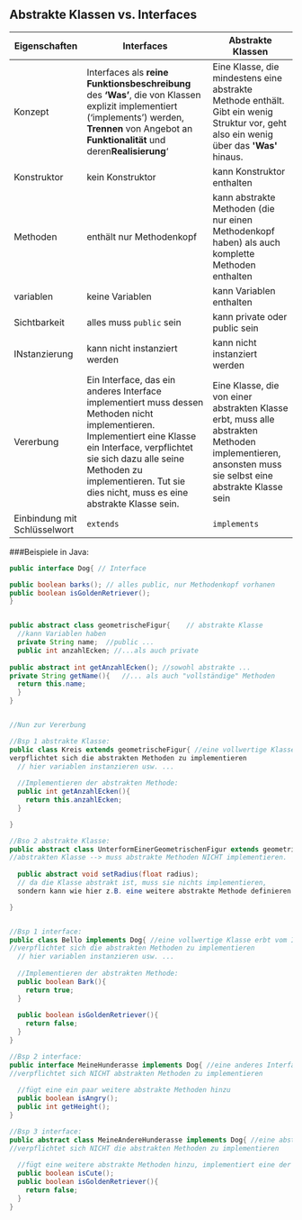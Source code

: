 ## Abstrakte Klassen vs. Interfaces

| Eigenschaften  | Interfaces | Abstrakte Klassen |
| ------------- | ------------- | --------------- |
| Konzept  |  Interfaces als **reine Funktionsbeschreibung** des **‘Was’**, die von Klassen explizit implementiert (‘implements’) werden, **Trennen** von Angebot an **Funktionalität** und deren**Realisierung**‘  | Eine Klasse, die mindestens eine abstrakte Methode enthält. Gibt ein wenig Struktur vor, geht also ein wenig über das **'Was'** hinaus. |
| Konstruktor | kein Konstruktor | kann Konstruktor enthalten |
| Methoden | enthält nur Methodenkopf | kann abstrakte Methoden (die nur einen Methodenkopf haben) als auch komplette Methoden enthalten |
| variablen | keine Variablen | kann Variablen enthalten |
| Sichtbarkeit | alles muss <code>public</code> sein | kann private oder public sein |
| INstanzierung | kann nicht instanziert werden | kann nicht instanziert werden |
| Vererbung | Ein Interface, das ein anderes Interface implementiert muss dessen Methoden nicht implementieren. Implementiert eine Klasse ein Interface, verpflichtet sie sich dazu alle seine Methoden zu implementieren. Tut sie dies nicht, muss es eine abstrakte Klasse sein.  | Eine Klasse, die von einer abstrakten Klasse erbt, muss alle abstrakten Methoden implementieren, ansonsten muss sie selbst eine abstrakte Klasse sein | 
| Einbindung mit Schlüsselwort | <code>extends</code> | <code>implements</code>|

###Beispiele in Java:

```java
public interface Dog{ // Interface

public boolean barks(); // alles public, nur Methodenkopf vorhanen
public boolean isGoldenRetriever();
} 


public abstract class geometrischeFigur{	// abstrakte Klasse
  //kann Variablen haben
  private String name;  //public ...
  public int anzahlEcken; //...als auch private 
  
public abstract int getAnzahlEcken(); //sowohl abstrakte ...
private String getName(){   //... als auch "vollständige" Methoden
  return this.name;
  }
} 


//Nun zur Vererbung

//Bsp 1 abstrakte Klasse:
public class Kreis extends geometrischeFigur{ //eine vollwertige Klasse erbt von einer abstrakten Klasse --> 
verpflichtet sich die abstrakten Methoden zu implementieren
  // hier variablen instanzieren usw. ...
  
  //Implementieren der abstrakten Methode:
  public int getAnzahlEcken(){
    return this.anzahlEcken;
  }

}

//Bso 2 abstrakte Klasse:
public abstract class UnterformEinerGeometrischenFigur extends geometrischeFigur{ //eine abstrakte Klasse erbt von einer 
//abstrakten Klasse --> muss abstrakte Methoden NICHT implementieren.
  
  public abstract void setRadius(float radius); 
  // da die Klasse abstrakt ist, muss sie nichts implementieren, 
  sondern kann wie hier z.B. eine weitere abstrakte Methode definieren.

}


//Bsp 1 interface:
public class Bello implements Dog{ //eine vollwertige Klasse erbt vom Interface --> 
//verpflichtet sich die abstrakten Methoden zu implementieren
  // hier variablen instanzieren usw. ...
  
  //Implementieren der abstrakten Methode:
  public boolean Bark(){
    return true;
  }
  
  public boolean isGoldenRetriever(){
    return false;
  }
}

//Bsp 2 interface:
public interface MeineHunderasse implements Dog{ //eine anderes Interface erbt vom Interface --> 
//verpflichtet sich NICHT abstrakten Methoden zu implementieren
  
  //fügt eine ein paar weitere abstrakte Methoden hinzu
  public boolean isAngry();
  public int getHeight();
}

//Bsp 3 interface:
public abstract class MeineAndereHunderasse implements Dog{ //eine abstrakte Klasse erbt vom Interface --> 
//verpflichtet sich NICHT die abstrakten Methoden zu implementieren
  
  //fügt eine weitere abstrakte Methoden hinzu, implementiert eine der beiden abstrakten Methoden des Interface:
  public boolean isCute();
  public boolean isGoldenRetriever(){
    return false;
  }
}

```

